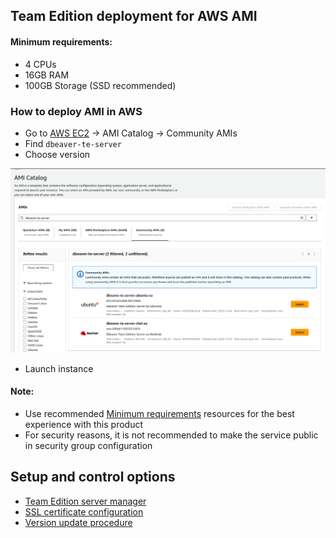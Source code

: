 ## Team Edition deployment for AWS AMI

#### Minimum requirements:

* 4 CPUs
* 16GB RAM
* 100GB Storage (SSD recommended)


### How to deploy AMI in AWS

- Go to [AWS EC2](https://console.aws.amazon.com/ec2/home) -> AMI Catalog -> Community AMIs
- Find `dbeaver-te-server`
- Choose version

![example](image.png)

- Launch instance

#### Note:
- Use recommended [Minimum requirements](#minimum-requirements) resources for the best experience with this product
- For security reasons, it is not recommended to make the service public in security group configuration


## Setup and control options

- [Team Edition server manager](../../Manager/)
- [SSL certificate configuration](../../SSL/)
- [Version update procedure](../../Manager/README.md#version-update-procedure)
